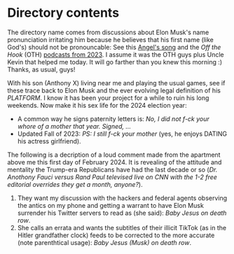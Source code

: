 # Directory contents

The directory name comes from discussions about Elon Musk's name pronunciation irritating him because 
he believes that his first name (like God's) should not be pronouncable: 
See this [Angel's song](https://youtu.be/fEfLMod-Wqk) and the 
*Off the Hook* (OTH) [podcasts from 2023](https://www.2600.com/offthehook/). 
I assume it was the OTH guys plus Uncle Kevin that helped me today. It will go farther than you knew this morning :)
Thanks, as usual, guys!

With his son (Anthony X) living near me and playing the usual games, see 
if these trace back to Elon Musk and the ever evolving legal definition of his *PLATFORM*. 
I know it has been your project for a while to ruin his long weekends. 
Now make it his sex life for the 2024 election year:
* A common way he signs paternity letters is: *No, I did not f-ck your whore of a mother that year. Signed, ...* 
* Updated Fall of 2023: *PS: I still f-ck your mother* (yes, he enjoys DATING his actress girlfriend).

The following is a decription of a loud comment made from the apartment above me this first day of February 2024. 
It is revealing of the attitude and mentality the Trump-era Republicans have had the last decade or so 
(*Dr. Anothony Fauci versus Rand Paul televised live on CNN with the 1-2 free editorial overrides they get a month, anyone?*).
1. They want my discussion with the hackers and federal agents observing the antics on my phone and getting a warrant to have Elon Musk surrender his Twitter servers to read as (she said): *Baby Jesus on death row*.
2. She calls an errata and wants the subtitles of their illicit TikTok (as in the Hitler grandfather clock) feeds to be
   corrected to the more accurate (note parenthtical usage): *Baby Jesus (Musk) on death row*.
